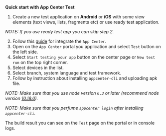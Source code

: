 **Quick start with App Center Test**

 1. Create a new test application on **Android** or **iOS** with some view elements (text views, lists, fragments etc) or use ready test application. 

*NOTE: If you use ready test app you can skip step 2.*
 
 2. Follow this [guide](https://docs.microsoft.com/en-us/appcenter/sdk/getting-started/android#2-create-your-app-in-the-app-center-portal-to-obtain-the-app-secret) for integrate the `App Center`.
 3. Open on the `App Center` portal you application and select `Test` button on the left side.
 4. Select `Start testing your app` button on the center page or `New test run` on the top right corner. 
 5. Select devices in the list.
 6. Select branch, system language and test framework.
 7. Follow by instruction about installing `appcenter-cli` and uploading apk file.

*NOTE: Make sure that you use node version `6.3` or later (recommend node version [10.18.0](https://nodejs.org/en/blog/release/v10.18.0/)).*

*NOTE: Make sure that you perfume `appcenter login` after installing `appcenter-cli`.*

The build result you can see on the `Test` page on the portal or in console logs.
